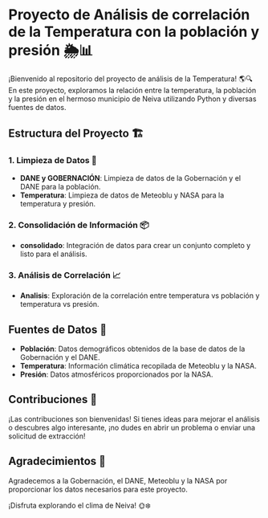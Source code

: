 # Proyecto de Análisis de correlación de la Temperatura con la población y presión 🌦️📊

¡Bienvenido al repositorio del proyecto de análisis de la Temperatura! 🌎🔍 En este proyecto, exploramos la relación entre la temperatura, la población y la presión en el hermoso municipio de Neiva utilizando Python y diversas fuentes de datos.

## Estructura del Proyecto 🏗️

### 1. Limpieza de Datos 🧹
   - **DANE y GOBERNACIÓN**: Limpieza de datos de la Gobernación y el DANE para la población.
   - **Temperatura**: Limpieza de datos de Meteoblu y NASA para la temperatura y presión.

### 2. Consolidación de Información 📦
   - **consolidado**: Integración de datos para crear un conjunto completo y listo para el análisis.

### 3. Análisis de Correlación 📈
   - **Analisis**: Exploración de la correlación entre temperatura vs población y temperatura vs presión.

## Fuentes de Datos 📂

- **Población**: Datos demográficos obtenidos de la base de datos de la Gobernación y el DANE.
- **Temperatura**: Información climática recopilada de Meteoblu y la NASA.
- **Presión**: Datos atmosféricos proporcionados por la NASA.

## Contribuciones 🤝
¡Las contribuciones son bienvenidas! Si tienes ideas para mejorar el análisis o descubres algo interesante, ¡no dudes en abrir un problema o enviar una solicitud de extracción!

## Agradecimientos 🙌
Agradecemos a la Gobernación, el DANE, Meteoblu y la NASA por proporcionar los datos necesarios para este proyecto.

¡Disfruta explorando el clima de Neiva! 🌞❄️

